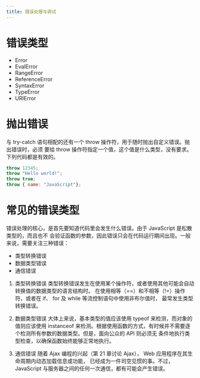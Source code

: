 ```yaml
---
title: 错误处理与调试
---
```


# 错误类型
* Error
* EvalError
* RangeError
* ReferenceError
* SyntaxError
* TypeError
* URIError

# 抛出错误
与 try-catch 语句相配的还有一个 throw 操作符，用于随时抛出自定义错误。抛出错误时，必须 要给 throw 操作符指定一个值，这个值是什么类型，没有要求。下列代码都是有效的。
```js
throw 12345;
throw "Hello world!";
throw true;
throw { name: "JavaScript"};
```

# 常见的错误类型
错误处理的核心，是首先要知道代码里会发生什么错误。由于 JavaScript 是松散类型的，而且也不 会验证函数的参数，因此错误只会在代码运行期间出现。一般来说，需要关注三种错误：
* 类型转换错误
* 数据类型错误
* 通信错误

1. 类型转换错误
类型转换错误发生在使用某个操作符，或者使用其他可能会自动转换值的数据类型的语言结构时。 在使用相等（==）和不相等（!=）操作符，或者在 if、 for 及 while 等流控制语句中使用非布尔值时，
最常发生类型转换错误。

2. 数据类型错误
大体上来说，基本类型的值应该使用 typeof 来检测，而对象的值则应该使用 instanceof 来检测。根据使用函数的方式，有时候并不需要逐个检测所有参数的数据类型。但是，面向公众的 API 则必须无 条件地执行类型检查，以确保函数始终能够正常地执行。

3. 通信错误
随着 Ajax 编程的兴起（第 21 章讨论 Ajax）， Web 应用程序在其生命周期内动态加载信息或功能， 已经成为一件司空见惯的事。不过， JavaScript 与服务器之间的任何一次通信，都有可能会产生错误。